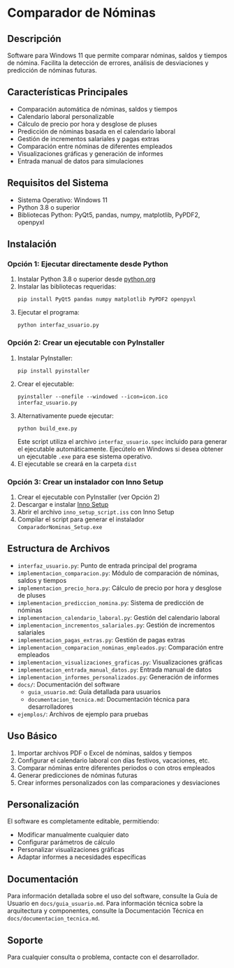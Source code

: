 # Comparador de Nóminas

## Descripción
Software para Windows 11 que permite comparar nóminas, saldos y tiempos de nómina. Facilita la detección de errores, análisis de desviaciones y predicción de nóminas futuras.

## Características Principales
- Comparación automática de nóminas, saldos y tiempos
- Calendario laboral personalizable
- Cálculo de precio por hora y desglose de pluses
- Predicción de nóminas basada en el calendario laboral
- Gestión de incrementos salariales y pagas extras
- Comparación entre nóminas de diferentes empleados
- Visualizaciones gráficas y generación de informes
- Entrada manual de datos para simulaciones

## Requisitos del Sistema
- Sistema Operativo: Windows 11
- Python 3.8 o superior
- Bibliotecas Python: PyQt5, pandas, numpy, matplotlib, PyPDF2, openpyxl

## Instalación

### Opción 1: Ejecutar directamente desde Python
1. Instalar Python 3.8 o superior desde [python.org](https://www.python.org/downloads/)
2. Instalar las bibliotecas requeridas:
   ```
   pip install PyQt5 pandas numpy matplotlib PyPDF2 openpyxl
   ```
3. Ejecutar el programa:
   ```
   python interfaz_usuario.py
   ```

### Opción 2: Crear un ejecutable con PyInstaller
1. Instalar PyInstaller:
   ```
   pip install pyinstaller
   ```
2. Crear el ejecutable:
   ```
   pyinstaller --onefile --windowed --icon=icon.ico interfaz_usuario.py
   ```
3. Alternativamente puede ejecutar:
   ```
   python build_exe.py
   ```
   Este script utiliza el archivo `interfaz_usuario.spec` incluido para
   generar el ejecutable automáticamente. Ejecútelo en Windows si desea
   obtener un ejecutable `.exe` para ese sistema operativo.
4. El ejecutable se creará en la carpeta `dist`

### Opción 3: Crear un instalador con Inno Setup
1. Crear el ejecutable con PyInstaller (ver Opción 2)
2. Descargar e instalar [Inno Setup](https://jrsoftware.org/isdl.php)
3. Abrir el archivo `inno_setup_script.iss` con Inno Setup
4. Compilar el script para generar el instalador `ComparadorNominas_Setup.exe`

## Estructura de Archivos
- `interfaz_usuario.py`: Punto de entrada principal del programa
- `implementacion_comparacion.py`: Módulo de comparación de nóminas, saldos y tiempos
- `implementacion_precio_hora.py`: Cálculo de precio por hora y desglose de pluses
- `implementacion_prediccion_nomina.py`: Sistema de predicción de nóminas
- `implementacion_calendario_laboral.py`: Gestión del calendario laboral
- `implementacion_incrementos_salariales.py`: Gestión de incrementos salariales
- `implementacion_pagas_extras.py`: Gestión de pagas extras
- `implementacion_comparacion_nominas_empleados.py`: Comparación entre empleados
- `implementacion_visualizaciones_graficas.py`: Visualizaciones gráficas
- `implementacion_entrada_manual_datos.py`: Entrada manual de datos
- `implementacion_informes_personalizados.py`: Generación de informes
- `docs/`: Documentación del software
  - `guia_usuario.md`: Guía detallada para usuarios
  - `documentacion_tecnica.md`: Documentación técnica para desarrolladores
- `ejemplos/`: Archivos de ejemplo para pruebas

## Uso Básico
1. Importar archivos PDF o Excel de nóminas, saldos y tiempos
2. Configurar el calendario laboral con días festivos, vacaciones, etc.
3. Comparar nóminas entre diferentes periodos o con otros empleados
4. Generar predicciones de nóminas futuras
5. Crear informes personalizados con las comparaciones y desviaciones

## Personalización
El software es completamente editable, permitiendo:
- Modificar manualmente cualquier dato
- Configurar parámetros de cálculo
- Personalizar visualizaciones gráficas
- Adaptar informes a necesidades específicas

## Documentación
Para información detallada sobre el uso del software, consulte la Guía de Usuario en `docs/guia_usuario.md`.
Para información técnica sobre la arquitectura y componentes, consulte la Documentación Técnica en `docs/documentacion_tecnica.md`.

## Soporte
Para cualquier consulta o problema, contacte con el desarrollador.
